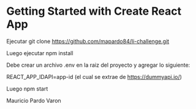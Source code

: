 # Getting Started with Create React App

Ejecutar git clone https://github.com/mapardo84/li-challenge.git

Luego ejecutar npm install

Debe crear un archivo .env en la raiz del proyecto y agregar lo siguiente:

REACT_APP_IDAPI=app-id (el cual se extrae de https://dummyapi.io/)

Luego npm start

Mauricio Pardo Varon